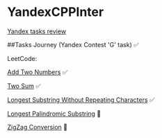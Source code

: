 # YandexCPPInter

[Yandex tasks review](https://habr.com/ru/companies/yandex/articles/340784/)

##Tasks
Journey (Yandex Contest 'G' task) ✅

LeetCode:

[Add Two Numbers](https://leetcode.com/problems/add-two-numbers/) ✅

[Two Sum](https://leetcode.com/problems/two-sum/) ✅

[Longest Substring Without Repeating Characters](https://leetcode.com/problems/longest-substring-without-repeating-characters/) ✅

[Longest Palindromic Substring](https://leetcode.com/problems/longest-palindromic-substring/) 👀

[ZigZag Conversion](https://leetcode.com/problems/zigzag-conversion/) 👀
